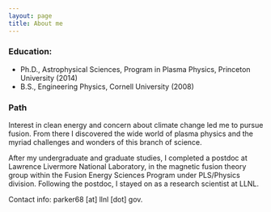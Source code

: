 ```yaml
---
layout: page
title: About me
---
```


### Education:

* Ph.D., Astrophysical Sciences, Program in Plasma Physics, Princeton University (2014)
* B.S., Engineering Physics, Cornell University (2008)

### Path
Interest in clean energy and concern about climate change led me to pursue fusion.  From there I discovered the wide world of plasma physics and the myriad challenges and wonders of this branch of science.

After my undergraduate and graduate studies, I completed a postdoc at Lawrence Livermore National Laboratory, in the magnetic fusion theory group within the Fusion Energy Sciences Program under PLS/Physics division.  Following the postdoc, I stayed on as a research scientist at LLNL.

Contact info: parker68 [at] llnl [dot] gov.

